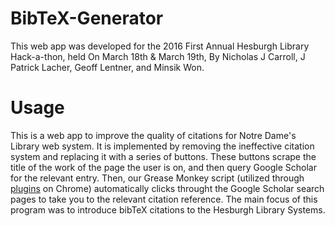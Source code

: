 # BibTeX-Generator
This web app was developed for the 2016 First Annual Hesburgh Library Hack-a-thon, held On March 18th & March 19th, By Nicholas J Carroll, J Patrick Lacher, Geoff Lentner, and Minsik Won.  

Usage
=====

This is a web app to improve the quality of  citations for Notre Dame's Library web system.  It is implemented by removing the ineffective citation system  and replacing it with a series of buttons.  These buttons scrape the title of the work of the page the user is on, and then query Google Scholar for the relevant entry.  Then, our Grease Monkey script (utilized through [plugins](https://chrome.google.com/webstore/detail/tampermonkey/dhdgffkkebhmkfjojejmpbldmpobfkfo?utm_source=gmail) on Chrome) automatically clicks throught the Google Scholar search pages to take you to the relevant citation reference.  The main focus of this program was to introduce bibTeX citations to the Hesburgh Library Systems.


